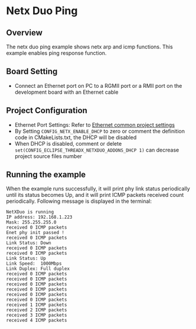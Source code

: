 # Netx Duo Ping

## Overview

The netx duo ping example shows netx arp and icmp functions. This example enables ping response function.

## Board Setting

- Connect an Ethernet port on PC to a RGMII port or a RMII port on the development board with an Ethernet cable

## Project Configuration
- Ethernet Port Settings: Refer to [Ethernet common project settings](../../../../lwip/doc/Ethernet_Common_Project_Settings_en.md)
- By Setting `CONFIG_NETX_ENABLE_DHCP` to zero or comment the definition code in CMakeLists.txt, the DHCP will be disabled
- When DHCP is disabled, comment or delete `set(CONFIG_ECLIPSE_THREADX_NETXDUO_ADDONS_DHCP 1)` can decrease project source files number

## Running the example

When the example runs successfully, it will print phy link status periodically until its status becomes Up, and it will print ICMP packets received count periodically. Following message is displayed in the terminal:
```console
NetXDuo is running
IP address: 192.168.1.223
Mask: 255.255.255.0
received 0 ICMP packets
Enet phy init passed !
received 0 ICMP packets
Link Status: Down
received 0 ICMP packets
received 0 ICMP packets
Link Status: Up
Link Speed:  1000Mbps
Link Duplex: Full duplex
received 0 ICMP packets
received 0 ICMP packets
received 0 ICMP packets
received 0 ICMP packets
received 0 ICMP packets
received 0 ICMP packets
received 1 ICMP packets
received 2 ICMP packets
received 3 ICMP packets
received 4 ICMP packets
```
